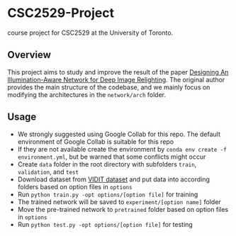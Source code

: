 # CSC2529-Project

course project for CSC2529 at the University of Toronto.

## Overview

This project aims to study and improve the result of the paper [Designing An Illumination-Aware Network for Deep Image Relighting](https://github.com/NK-CS-ZZL/IAN). The original author provides the main structure of the codebase, and we mainly focus on modifying the architectures in the `network/arch` folder.

## Usage

+ We strongly suggested using Google Collab for this repo. The default environment of Google Collab is suitable for this repo
+ If they are not available create the environment by `conda env create -f environment.yml`, but be warned that some conflicts might occur
+ Create `data` folder in the root directory with subfolders `train`, `validation`, and `test`
+ Download dataset from [VIDIT dataset](https://github.com/majedelhelou/VIDIT) and put data into according folders based on option files in `options`
+ Run `python train.py -opt options/[option file]` for training
+ The trained network will be saved to `experiment/[option name]` folder
+ Move the pre-trained network to `pretrained` folder based on option files in `options`
+ Run `python test.py -opt options/[option file]` for testing
